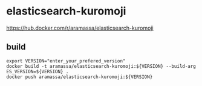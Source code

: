 # elasticsearch-kuromoji

https://hub.docker.com/r/aramassa/elasticsearch-kuromoji

## build

```
export VERSION="enter_your_prefered_version"
docker build -t aramassa/elasticsearch-kuromoji:${VERSION} --build-arg ES_VERSION=${VERSION} .
docker push aramassa/elasticsearch-kuromoji:${VERSION}
```
